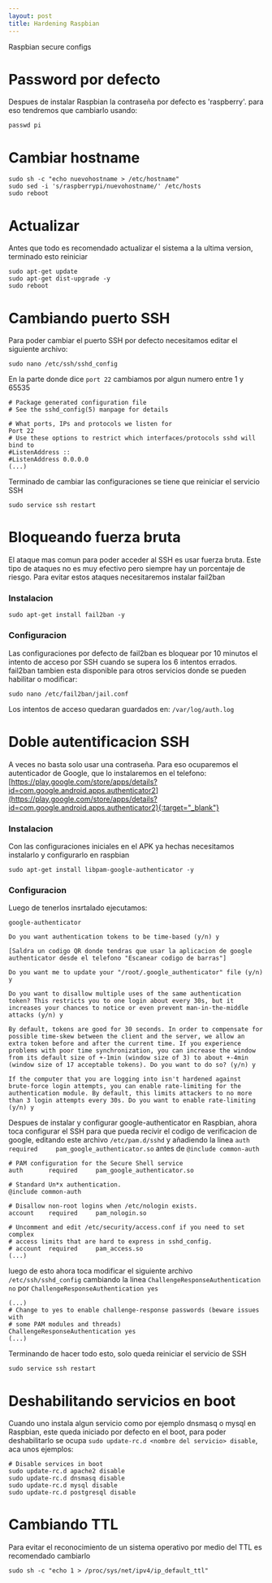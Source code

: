 ```yaml
---
layout: post
title: Hardening Raspbian
---
```


Raspbian secure configs

# Password por defecto
Despues de instalar Raspbian la contraseña por defecto es 'raspberry'. para eso tendremos que cambiarlo usando:

```
passwd pi
```

# Cambiar hostname
```
sudo sh -c "echo nuevohostname > /etc/hostname"
sudo sed -i 's/raspberrypi/nuevohostname/' /etc/hosts
sudo reboot
```


# Actualizar
Antes que todo es recomendado actualizar el sistema a la ultima version, terminado esto reiniciar

```
sudo apt-get update
sudo apt-get dist-upgrade -y
sudo reboot
```

# Cambiando puerto SSH
Para poder cambiar el puerto SSH por defecto necesitamos editar el siguiente archivo:

```
sudo nano /etc/ssh/sshd_config
```

En la parte donde dice `port 22` cambiamos por algun numero entre 1 y 65535

```
# Package generated configuration file
# See the sshd_config(5) manpage for details

# What ports, IPs and protocols we listen for
Port 22
# Use these options to restrict which interfaces/protocols sshd will bind to
#ListenAddress ::
#ListenAddress 0.0.0.0
(...)
```

Terminado de cambiar las configuraciones se tiene que reiniciar el servicio SSH

```
sudo service ssh restart
```

# Bloqueando fuerza bruta
El ataque mas comun para poder acceder al SSH es usar fuerza bruta. Este tipo de ataques no es muy efectivo pero siempre hay un porcentaje de riesgo. Para evitar estos ataques necesitaremos instalar fail2ban

### Instalacion

```
sudo apt-get install fail2ban -y
```

### Configuracion

Las configuraciones por defecto de fail2ban es bloquear por 10 minutos el intento de acceso por SSH cuando se supera los 6 intentos errados. fail2ban tambien esta disponible para otros servicios donde se pueden habilitar o modificar:

```
sudo nano /etc/fail2ban/jail.conf
```

Los intentos de acceso quedaran guardados en: `/var/log/auth.log`

# Doble autentificacion SSH
A veces no basta solo usar una contraseña. Para eso ocuparemos el autenticador de Google, que lo instalaremos en el telefono: 
[https://play.google.com/store/apps/details?id=com.google.android.apps.authenticator2](https://play.google.com/store/apps/details?id=com.google.android.apps.authenticator2){:target="_blank"}


### Instalacion
Con las configuraciones iniciales en el APK ya hechas necesitamos instalarlo y configurarlo en raspbian

```
sudo apt-get install libpam-google-authenticator -y
```

### Configuracion

Luego de tenerlos insrtalado ejecutamos:

```
google-authenticator
```

```
Do you want authentication tokens to be time-based (y/n) y

[Saldra un codigo QR donde tendras que usar la aplicacion de google authenticator desde el telefono "Escanear codigo de barras"]

Do you want me to update your "/root/.google_authenticator" file (y/n) y

Do you want to disallow multiple uses of the same authentication token? This restricts you to one login about every 30s, but it increases your chances to notice or even prevent man-in-the-middle attacks (y/n) y

By default, tokens are good for 30 seconds. In order to compensate for possible time-skew between the client and the server, we allow an extra token before and after the current time. If you experience problems with poor time synchronization, you can increase the window from its default size of +-1min (window size of 3) to about +-4min (window size of 17 acceptable tokens). Do you want to do so? (y/n) y

If the computer that you are logging into isn't hardened against brute-force login attempts, you can enable rate-limiting for the authentication module. By default, this limits attackers to no more than 3 login attempts every 30s. Do you want to enable rate-limiting (y/n) y
```

Despues de instalar y configurar google-authenticator en Raspbian, ahora toca configurar el SSH para que pueda recivir el codigo de verificacion de google, editando este archivo `/etc/pam.d/sshd` y añadiendo la linea `auth       required     pam_google_authenticator.so` antes de `@include common-auth`

```
# PAM configuration for the Secure Shell service
auth       required     pam_google_authenticator.so

# Standard Un*x authentication.
@include common-auth

# Disallow non-root logins when /etc/nologin exists.
account    required     pam_nologin.so

# Uncomment and edit /etc/security/access.conf if you need to set complex
# access limits that are hard to express in sshd_config.
# account  required     pam_access.so
(...)
```

luego de esto ahora toca modificar el siguiente archivo `/etc/ssh/sshd_config` cambiando la linea `ChallengeResponseAuthentication no` por `ChallengeResponseAuthentication yes`

```
(...)
# Change to yes to enable challenge-response passwords (beware issues with
# some PAM modules and threads)
ChallengeResponseAuthentication yes
(...)
```

Terminando de hacer todo esto, solo queda reiniciar el servicio de SSH

```
sudo service ssh restart
```

# Deshabilitando servicios en boot
Cuando uno instala algun servicio como por ejemplo dnsmasq o mysql en Raspbian, este queda iniciado por defecto en el boot, para poder deshabilitarlo se ocupa `sudo update-rc.d <nombre del servicio> disable`, aca unos ejemplos:

```
# Disable services in boot
sudo update-rc.d apache2 disable
sudo update-rc.d dnsmasq disable
sudo update-rc.d mysql disable
sudo update-rc.d postgresql disable
```

# Cambiando TTL
Para evitar el reconocimiento de un sistema operativo por medio del TTL es recomendado cambiarlo

```
sudo sh -c "echo 1 > /proc/sys/net/ipv4/ip_default_ttl"
```
